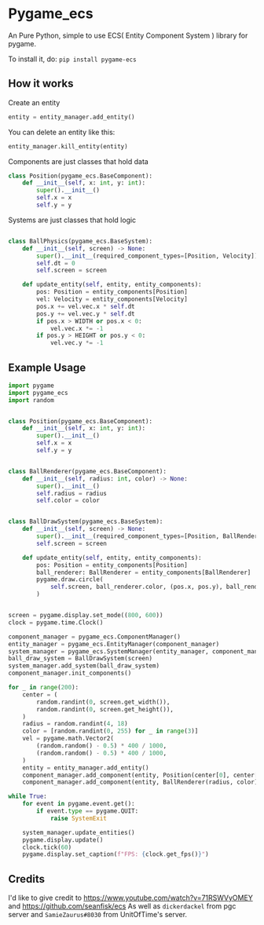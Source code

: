 # Pygame_ecs

An Pure Python, simple to use ECS( Entity Component System ) library for pygame.

To install it, do:
`pip install pygame-ecs`

## How it works

Create an entity

```python
entity = entity_manager.add_entity()
```

You can delete an entity like this:
```python
entity_manager.kill_entity(entity)
```

Components are just classes that hold data

```python
class Position(pygame_ecs.BaseComponent):
    def __init__(self, x: int, y: int):
        super().__init__()
        self.x = x
        self.y = y
```

Systems are just classes that hold logic

```python

class BallPhysics(pygame_ecs.BaseSystem):
    def __init__(self, screen) -> None:
        super().__init__(required_component_types=[Position, Velocity])
        self.dt = 0
        self.screen = screen

    def update_entity(self, entity, entity_components):
        pos: Position = entity_components[Position]
        vel: Velocity = entity_components[Velocity]
        pos.x += vel.vec.x * self.dt
        pos.y += vel.vec.y * self.dt
        if pos.x > WIDTH or pos.x < 0:
            vel.vec.x *= -1
        if pos.y > HEIGHT or pos.y < 0:
            vel.vec.y *= -1

```

## Example Usage
```py
import pygame
import pygame_ecs
import random


class Position(pygame_ecs.BaseComponent):
    def __init__(self, x: int, y: int):
        super().__init__()
        self.x = x
        self.y = y


class BallRenderer(pygame_ecs.BaseComponent):
    def __init__(self, radius: int, color) -> None:
        super().__init__()
        self.radius = radius
        self.color = color


class BallDrawSystem(pygame_ecs.BaseSystem):
    def __init__(self, screen) -> None:
        super().__init__(required_component_types=[Position, BallRenderer])
        self.screen = screen

    def update_entity(self, entity, entity_components):
        pos: Position = entity_components[Position]
        ball_renderer: BallRenderer = entity_components[BallRenderer]
        pygame.draw.circle(
            self.screen, ball_renderer.color, (pos.x, pos.y), ball_renderer.radius
        )


screen = pygame.display.set_mode((800, 600))
clock = pygame.time.Clock()

component_manager = pygame_ecs.ComponentManager()
entity_manager = pygame_ecs.EntityManager(component_manager)
system_manager = pygame_ecs.SystemManager(entity_manager, component_manager)
ball_draw_system = BallDrawSystem(screen)
system_manager.add_system(ball_draw_system)
component_manager.init_components()

for _ in range(200):
    center = (
        random.randint(0, screen.get_width()),
        random.randint(0, screen.get_height()),
    )
    radius = random.randint(4, 18)
    color = [random.randint(0, 255) for _ in range(3)]
    vel = pygame.math.Vector2(
        (random.random() - 0.5) * 400 / 1000,
        (random.random() - 0.5) * 400 / 1000,
    )
    entity = entity_manager.add_entity()
    component_manager.add_component(entity, Position(center[0], center[1]))
    component_manager.add_component(entity, BallRenderer(radius, color))

while True:
    for event in pygame.event.get():
        if event.type == pygame.QUIT:
            raise SystemExit

    system_manager.update_entities()
    pygame.display.update()
    clock.tick(60)
    pygame.display.set_caption(f"FPS: {clock.get_fps()}")
```

## Credits

I'd like to give credit to https://www.youtube.com/watch?v=71RSWVyOMEY and https://github.com/seanfisk/ecs
As well as `dickerdackel` from pgc server and `SamieZaurus#8030` from UnitOfTime's server.
